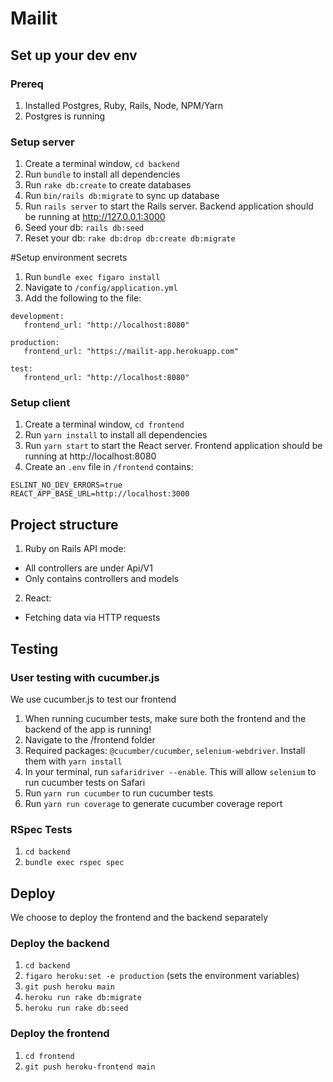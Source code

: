 # Mailit

## Set up your dev env
### Prereq
1. Installed Postgres, Ruby, Rails, Node, NPM/Yarn
2. Postgres is running
   
### Setup server
1. Create a terminal window, `cd backend`
2. Run `bundle` to install all dependencies
3. Run `rake db:create` to create databases
4. Run `bin/rails db:migrate` to sync up database
5. Run `rails server` to start the Rails server. Backend application should be running at http://127.0.0.1:3000
6. Seed your db: `rails db:seed`
7. Reset your db: `rake db:drop db:create db:migrate`

#Setup environment secrets
1. Run `bundle exec figaro install`
2. Navigate to `/config/application.yml`
3. Add the following to the file:
```
development:
   frontend_url: "http://localhost:8080"

production:
   frontend_url: "https://mailit-app.herokuapp.com"

test:
   frontend_url: "http://localhost:8080"
```

### Setup client
1. Create a terminal window, `cd frontend`
2. Run `yarn install` to install all dependencies
3. Run `yarn start` to start the React server. Frontend application should be running at http://localhost:8080
4. Create an `.env` file in `/frontend` contains:
```
ESLINT_NO_DEV_ERRORS=true
REACT_APP_BASE_URL=http://localhost:3000
```

## Project structure
1. Ruby on Rails API mode:
- All controllers are under Api/V1
- Only contains controllers and models

2. React:
- Fetching data via HTTP requests

## Testing
### User testing with cucumber.js
We use cucumber.js to test our frontend
1. When running cucumber tests, make sure both the frontend and the backend of the app is running!
2. Navigate to the /frontend folder
3. Required packages: `@cucumber/cucumber`, `selenium-webdriver`. Install them with `yarn install`
4. In your terminal, run `safaridriver --enable`. This will allow `selenium` to run cucumber tests on Safari
5. Run `yarn run cucumber` to run cucumber tests
6. Run `yarn run coverage` to generate cucumber coverage report

### RSpec Tests
1. `cd backend`
2. `bundle exec rspec spec`

## Deploy
We choose to deploy the frontend and the backend separately
### Deploy the backend
1. `cd backend`
2. `figaro heroku:set -e production` (sets the environment variables)
3. `git push heroku main`
4. `heroku run rake db:migrate`
5. `heroku run rake db:seed`

### Deploy the frontend
1. `cd frontend`
2. `git push heroku-frontend main`
